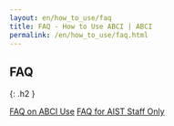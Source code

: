 ```yaml
---
layout: en/how_to_use/faq
title: FAQ - How to Use ABCI | ABCI
permalink: /en/how_to_use/faq.html
---
```



## FAQ
{: .h2 }

<div class="cf">
<a href="./yakkan.html" class="box_menu2">FAQ on ABCI Use</a>
<a href="./kiyaku.html" class="box_menu2">FAQ for AIST Staff Only</a>
</div>
